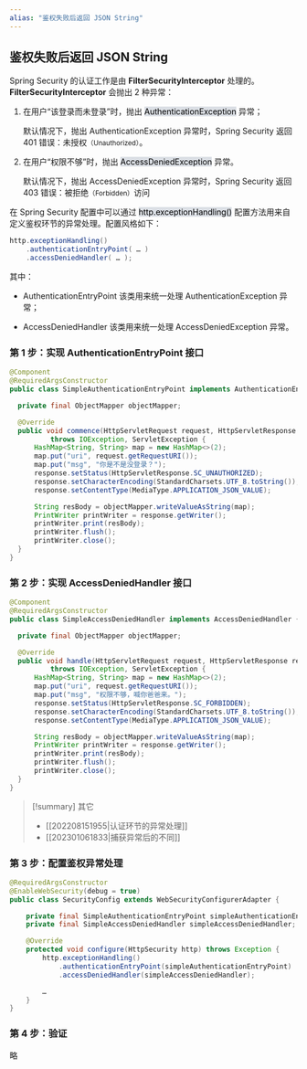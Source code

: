 ```yaml
---
alias: "鉴权失败后返回 JSON String"
---
```


## 鉴权失败后返回 JSON String

Spring Security 的认证工作是由 **FilterSecurityInterceptor** 处理的。**FilterSecurityInterceptor** 会抛出 2 种异常：

1. 在用户“该登录而未登录”时，抛出 <mark style="background: #CACFD9A6;">AuthenticationException</mark> 异常；

    默认情况下，抛出 AuthenticationException 异常时，Spring Security 返回 401 错误：未授权<small>（Unauthorized）</small>。

2.  在用户“权限不够”时，抛出 <mark style="background: #CACFD9A6;">AccessDeniedException</mark> 异常。

    默认情况下，抛出 AccessDeniedException 异常时，Spring Security 返回 403 错误：被拒绝<small>（Forbidden）</small>访问

在 Spring Security 配置中可以通过 <mark style="background: #CACFD9A6;">http.exceptionHandling()</mark> 配置方法用来自定义鉴权环节的异常处理。配置风格如下：

```java
http.exceptionHandling()
    .authenticationEntryPoint( … )
    .accessDeniedHandler( … );
```

其中：

- AuthenticationEntryPoint 该类用来统一处理 AuthenticationException 异常；

- AccessDeniedHandler 该类用来统一处理 AccessDeniedException 异常。

### 第 1 步：实现 AuthenticationEntryPoint 接口

```java
@Component
@RequiredArgsConstructor
public class SimpleAuthenticationEntryPoint implements AuthenticationEntryPoint {

  private final ObjectMapper objectMapper;

  @Override
  public void commence(HttpServletRequest request, HttpServletResponse response, AuthenticationException authException) 
          throws IOException, ServletException {
      HashMap<String, String> map = new HashMap<>(2);
      map.put("uri", request.getRequestURI());
      map.put("msg", "你是不是没登录？");
      response.setStatus(HttpServletResponse.SC_UNAUTHORIZED);
      response.setCharacterEncoding(StandardCharsets.UTF_8.toString());
      response.setContentType(MediaType.APPLICATION_JSON_VALUE);

      String resBody = objectMapper.writeValueAsString(map);
      PrintWriter printWriter = response.getWriter();
      printWriter.print(resBody);
      printWriter.flush();
      printWriter.close();
  }
}
```

### 第 2 步：实现 AccessDeniedHandler 接口

```java
@Component
@RequiredArgsConstructor
public class SimpleAccessDeniedHandler implements AccessDeniedHandler {

  private final ObjectMapper objectMapper;

  @Override
  public void handle(HttpServletRequest request, HttpServletResponse response, AccessDeniedException accessDeniedException) 
          throws IOException, ServletException {
      HashMap<String, String> map = new HashMap<>(2);
      map.put("uri", request.getRequestURI());
      map.put("msg", "权限不够，喊你爸爸来。");
      response.setStatus(HttpServletResponse.SC_FORBIDDEN);
      response.setCharacterEncoding(StandardCharsets.UTF_8.toString());
      response.setContentType(MediaType.APPLICATION_JSON_VALUE);

      String resBody = objectMapper.writeValueAsString(map);
      PrintWriter printWriter = response.getWriter();
      printWriter.print(resBody);
      printWriter.flush();
      printWriter.close();
  }
}
```


> [!summary] 其它
> - [[202208151955|认证环节的异常处理]] 
> - [[202301061833|捕获异常后的不同]]

### 第 3 步：配置鉴权异常处理

```java
@RequiredArgsConstructor  
@EnableWebSecurity(debug = true)  
public class SecurityConfig extends WebSecurityConfigurerAdapter {

    private final SimpleAuthenticationEntryPoint simpleAuthenticationEntryPoint;  
    private final SimpleAccessDeniedHandler simpleAccessDeniedHandler;

    @Override  
    protected void configure(HttpSecurity http) throws Exception {  
        http.exceptionHandling()  
            .authenticationEntryPoint(simpleAuthenticationEntryPoint)  
            .accessDeniedHandler(simpleAccessDeniedHandler);  

        …
    }
}
```

### 第 4 步：验证

略
